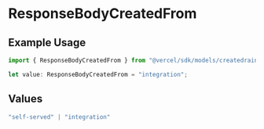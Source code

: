 # ResponseBodyCreatedFrom

## Example Usage

```typescript
import { ResponseBodyCreatedFrom } from "@vercel/sdk/models/createdrainop.js";

let value: ResponseBodyCreatedFrom = "integration";
```

## Values

```typescript
"self-served" | "integration"
```